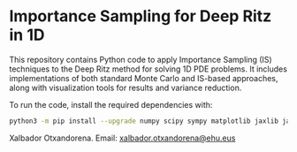 # Importance Sampling for Deep Ritz in 1D

This repository contains Python code to apply Importance Sampling (IS) techniques to the Deep Ritz method for solving 1D PDE problems.
It includes implementations of both standard Monte Carlo and IS-based approaches, along with visualization tools for results and variance reduction.

To run the code, install the required dependencies with:
```bash
python3 -m pip install --upgrade numpy scipy sympy matplotlib jaxlib jax optax equinox sympy2jax pyevtk lineax
``` 

Xalbador Otxandorena. Email: xalbador.otxandorena@ehu.eus
